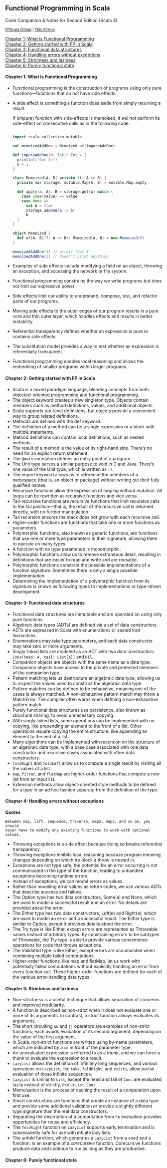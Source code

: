 Functional Programming in Scala
---
Code Companion & Notes for Second Edition (Scala 3)

<sub>[FPScala Github](https://github.com/fpinscala/fpinscala) | [This GitHub](https://github.com/mtavkhelidze/fps-code)</sub>

[Chapter 1: What is Functional Programming](#chapter-1-what-is-functional-programming)<br/>
[Chapter 2: Getting started with FP in Scala](#chapter-2-getting-started-with-fp-in-scala)<br/>
[Chapter 3: Functional data structures](#chapter-3-functional-data-structures)<br/>
[Chapter 4: Handling errors without exceptions](#chapter-4-handling-errors-without-exceptions)<br/>
[Chapter 5: Strictness and laziness](#chapter-5-strictness-and-laziness)<br/>
[Chapter 6: Purely functional state](#chapter-6-purely-functional-state)<br/>

#### Chapter 1: What is Functional Programming

- Functional programming is the construction of programs using
  only pure functions—functions that do not have side effects.
- A side effect is something a function
  does aside from simply returning a result.

  If (_impure_) function with side-effects is memoised, it _will not_
  perform its side-effect on consecutive calls as in the following code.

  ```scala
  
  import scala.collection.mutable
  
  val memoizedAddOne = Memoized.of(impureAddOne)
  
  def impureAddOne(n: Int): Int = {
    println(s"Got $n")
    n + 1
  }
  
  class Memoized[A, B] private (f: A => B) {
    private var storage: mutable.Map[A, B] = mutable.Map.empty
  
    def apply(a: A): B = storage.get(a) match {
      case Some(value) => value
      case None =>
        val b = f(a)
        storage.addOne(a -> b)
        b
    }
  }
  
  object Memoized {
    def of[A, B](f: A => B): Memoized[A, B] = new Memoized(f)
  }
  
  memoizedAddOne(1) // prints "Got 1"
  memoizedAddOne(1) // doesn't print anything 
  ```

- Examples of side effects include modifying a field on an object,
  throwing an exception, and accessing the network or file system.
- Functional programming constrains the way we write
  programs but does not limit our expressive power.
- Side effects limit our ability to understand,
  compose, test, and refactor parts of our programs.
- Moving side effects to the outer edges of our program results in a pure core
  and thin outer layer, which handles effects and results in better testability.
- Referential transparency defines whether an
  expression is pure or contains side effects.
- The substitution model provides a way to test
  whether an expression is referentially transparent.
- Functional programming enables local reasoning and allows
  the embedding of smaller programs within larger programs.

#### Chapter 2: Getting started with FP in Scala

- Scala is a mixed paradigm language, blending concepts from
  both objected-oriented programming and functional programming.
- The object keyword creates a new singleton type. Objects contain
  members such as method definitions, values, and additional objects.
- Scala supports top-level definitions, but objects
  provide a convenient way to group related definitions.
- Methods are defined with the def keyword.
- The definition of a method can be a single
  expression or a block with multiple statements.
- Method definitions can contain local definitions, such as nested methods.
- The result of a method is the value of its right-hand
  side. There’s no need for an explicit return statement.
- The `@main` annotation defines an entry point of a program.
- The Unit type serves a similar purpose to void in C and Java.
  There’s one value of the Unit type, which is written as `()`.
- The import keyword allows us to reference the members of a namespace (that
  is, an object or package) without writing out their fully qualified names.
- Recursive functions allow the expression of looping without mutation.
  All loops can be rewritten as recursive functions and vice versa.
- Tail-recursive functions are recursive functions that limit
  recursive calls to the tail position—that is, the result of the
  recursive call is returned directly, with no further manipulation.
- Tail recursion ensures the stack does not grow with each recursive call.
- Higher-order functions are functions that
  take one or more functions as parameters.
- Polymorphic functions, also known as generic functions,
  are functions that use one or more type parameters in
  their signature, allowing them to operate on many types.
- A function with no type parameters is monomorphic.
- Polymorphic functions allow us to remove extraneous detail, resulting
  in definitions that are easier to read and write and are reusable.
- Polymorphic functions constrain the possible implementations of a function
  signature. Sometimes there is only a single possible implementation.
- Determining the implementation of a polymorphic function from its signature
  is known as following types to implementations or type-driven development.

#### Chapter 3: Functional data structures

- Functional data structures are immutable and
  are operated on using only pure functions.
- Algebraic data types (ADTs) are defined via a set of data constructors.
- ADTs are expressed in Scala with enumerations or sealed trait hierarchies.
- Enumerations may take type parameters, and each
  data constructor may take zero or more arguments.
- Singly linked lists are modeled as an ADT with two data
  constructors: `Cons(head: A, tail: List[A])` and `Nil`.
- Companion objects are objects with the same name as
  a data type. Companion objects have access to the
  private and protected members of the companion type.
- Pattern matching lets us destructure an algebraic data type, allowing
  us to inspect the values used to construct the algebraic data type.
- Pattern matches can be defined to be exhaustive, meaning one of the cases
  is always matched. A non-exhaustive pattern match may throw a MatchError.
  The compiler often warns when defining a non-exhaustive pattern match.
- Purely functional data structures use persistence, also
  known as structural sharing, to avoid unnecessary copying.
- With singly linked lists, some operations can be implemented with no copying,
  like prepending an element to the front of a list. Other operations require
  copying the entire structure, like appending an element to the end of a list.
- Many algorithms can be implemented with recursion on the structure
  of an algebraic data type, with a base case associated with one data
  constructor and recursive cases associated with other data constructors.
- `foldRight` and `foldLeft` allow us to compute a
  single result by visiting all the values of a list.
- `map`, `filter`, and `flatMap` are higher-order
  functions that compute a new list from an input list.
- Extension methods allow object-oriented style methods to be defined for
  a type in an ad hoc fashion separate from the definition of the type.

#### Chapter 4: Handling errors without exceptions

**Quotes**

    Between map, lift, sequence, traverse, map2, map3, and so on, you should
    never have to modify any existing functions to work with optional values.

- Throwing exceptions is a side effect because
  doing so breaks referential transparency.
- Throwing exceptions inhibits local reasoning because program
  meaning changes depending on which try block a throw is nested in.
- Exceptions are not type safe; the potential for an error
  occurring is not communicated in the type of the function,
  leading to unhandled exceptions becoming runtime errors.
- Instead of exceptions, we can model errors as values.
- Rather than modeling error values as return codes, we
  use various ADTs that describe success and failure.
- The Option type has two data constructors, Some(a)
  and None, which are used to model a successful result
  and an error. No details are provided about the error.
- The Either type has two data constructors, Left(e) and Right(a), which
  are used to model an error and a successful result. The Either type
  is similar to Option, except it provides details about the error.
- The Try type is like Either, except errors are represented as
  Throwable values instead of arbitrary types. By constraining
  errors to be subtypes of Throwable, the Try type is able to provide
  various convenience operations for code that throws exceptions.
- The Validated type is like Either, except errors are
  accumulated when combining multiple failed computations.
- Higher-order functions, like map and flatMap, let us work with
  potentially failed computations without explicitly handling an
  error from every function call. These higher-order functions
  are defined for each of the various error-handling data types.

#### Chapter 5: Strictness and laziness

- Non-strictness is a useful technique that allows
  separation of concerns and improved modularity.
- A function is described as non-strict when it does not evaluate one or more of
  its arguments. In contrast, a strict function always evaluates its arguments.
- The short circuiting `&&` and `||` operators are examples
  of non-strict functions; each avoids evaluation of its second
  argument, depending on the value of the first argument.
- In Scala, non-strict functions are written using by-name parameters,
  which are indicated by a `=>` in front of the parameter type.
- An unevaluated expression is referred to as a _thunk_, and we
  can force a thunk to evaluate the expression to a result.
- `LazyList` allows the definition of infinitely long sequences,
  and various operations on `LazyList`, like `take`, `foldRight`, and
  `exists`, allow partial evaluation of those infinite sequences.
- `LazyList` is similar to `List`, except the head and tail of `Cons`
  are evaluated lazily instead of strictly, like in `List.Cons`.
- Memoization is the process of caching the
  result of a computation upon first use.
- Smart constructors are functions that create an instance of a
  data type and provide some additional validation or provide a
  slightly different type signature than the real data constructors.
- Separating the description of a computation from its
  evaluation provides opportunities for reuse and efficiency.
- The `foldRight` function on `LazyList` supports early termination
  and is subsequently safe for use with infinite lazy lists.
- The unfold function, which generates a `LazyList` from a seed and a
  function, is an example of a _corecursive_ function. Corecursive functions
  produce data and continue to run as long as they are productive.

#### Chapter 6: Purely functional state
